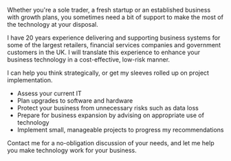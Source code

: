 Whether you're a sole trader, a fresh startup or an established business with
growth plans, you sometimes need a bit of support to make the most of the
technology at your disposal.

I have 20 years experience delivering and supporting business systems
for some of the largest retailers, financial services companies and government
customers in the UK.
I will translate this experience to enhance your business technology
in a cost-effective, low-risk manner.

I can help you think strategically, or get my sleeves rolled up on project
implementation.

* Assess your current IT
* Plan upgrades to software and hardware
* Protect your business from unnecessary risks such as data loss
* Prepare for business expansion by advising on appropriate use of technology
* Implement small, manageable projects to progress my recommendations

Contact me for a no-obligation discussion of your needs, and let me help
you make technology work for your business.

<!--
After our first meeting I will prepare a brief report documenting your current
systems, business aspirations and a series of findings and recommendations.

I also offer on-call support for system problems to keep your business up and
running.
-->

<!--
IT HEALTH CHECK

Give your business a clear IT roadmap to make the best of your investment.
Recent developments in IT such as Cloud software and infrastructure mean that your business could reduce overheads and become more responsive to change, whilst increasing the quality of service you experience. A simple IT Health Check report can help you decide where to focus your IT spend.

I will ask about your key business processes, software and hardware during our first meeting. This will help me build up a picture of your business and identify a few areas of possible focus. I'll summarise our discussion in an IT Health Check document which you are free to take away, read and ponder.

If you decide that you'd like me to develop your strategy further, we'll meet, prioritise areas of focus and agree a plan to deliver a strategy which will identify a roughly costed programme of work with associated savings.

PROJECT IMPLEMENTATION

Enterprise-proven implementation expertise

If you already have a project in mind I can help you realise it in a cost effective and strategic manner. I have experience of a wide range of technologies and project approaches: contact me to discuss your requirements.

I have successfully helped small local businesses complete the following projects

Website redesign and relaunch

A pre-school nursery wanted to make more use of their website to engage with current and prospective parents. I advised them on product selection, assisted with design and technical implementation and supported staff training.
A physiotherapist had selected a cloud web hosting provider but was struggling to visualise the design and structure of their site. I helped by providing an initial information architecture (pages and menus) and customising a template. This enabled my client to crystallise their ideas and create targeted content. I then restructured the site with the new content and provided technical support in making the site live.

Back office cost optimisation

A non-profit had changed communications provider but risked losing their email provision which was previously bundled with their broadband. I provided support and guidance in retaining this service, and outlined options for moving provision in the future. -->

